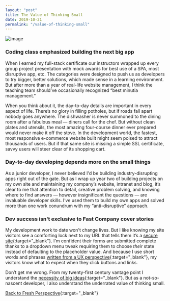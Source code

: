 ```yaml
---
layout: "post"
title: The Value of Thinking Small
date: 2019-10-21
permalink: "/value-of-thinking-small"
---
```


![image](https://www.samanthamccallfp18.com/assets/images/small_things_blog.jpg)

### Coding class emphasized building the next big app

When I earned my full-stack certificate our instructors wrapped up every group project presentation with mock awards for best use of a SPA, most disruptive app, etc. The categories were designed to push us as developers to try bigger, better solutions, which made sense in a learning environment. But after more than a year of real-life website management, I think the teaching team should’ve occasionally recognized “best minutia management.”

When you think about it, the day-to-day details are important in every aspect of life. There’s no glory in filling potholes, but if roads fall apart nobody goes anywhere. The dishwasher is never summoned to the dining room after a fabulous meal &mdash; diners call for the chef. But without clean plates and utensils, the most amazing four-course dinner ever prepared would never make it off the stove. In the development world, the fastest, most responsive e-commerce website built might seem poised to attract thousands of users. But if that same site is missing a simple SSL certificate, savvy users will steer clear of its shopping cart.

### Day-to-day developing depends more on the small things

As a junior developer, I never believed I'd be building industry-disrupting apps right out of the gate. But as I wrap up year two of building projects on my own site and maintaining my company’s website, intranet and blog, it’s clear to me that attention to detail, creative problem solving, and knowing where to find answers &mdash; however insignificant the questions &mdash; are invaluable developer skills. I’ve used them to build my own apps and solved more than one work conundrum with my “anti-disruptive” approach.

### Dev success isn't exclusive to Fast Company cover stories

My development work to date won't change lives. But I like knowing my site visitors see a comforting lock next to my URL that tells them it’s a [secure site](https://www.forbes.com/sites/forbestechcouncil/2018/05/18/why-an-ssl-certificate-is-important-for-your-company-website/#5dab86211dc3){:target="_blank"}. I'm confident their forms are submitted complete thanks to a dropdown menu tweak requiring them to choose <em>their</em> state instead of defaulting to the placeholder value. And because I use short words and phrases [written from a UX perspective](https://www.fastcompany.com/3026463/from-google-ventures-5-rules-for-writing-great-interface-copy){:target="_blank"}, my visitors know what to expect when they click buttons and links.

Don’t get me wrong. From my twenty-first century vantage point I understand the [necessity of big ideas](https://www.ted.com/speakers/greta_thunberg){:target="_blank"}. But as a not-so-nascent developer, I also understand the underrated value of thinking small.

[Back to Fresh Perspective](https://www.samanthamccallfp18.com){:target="_blank"}